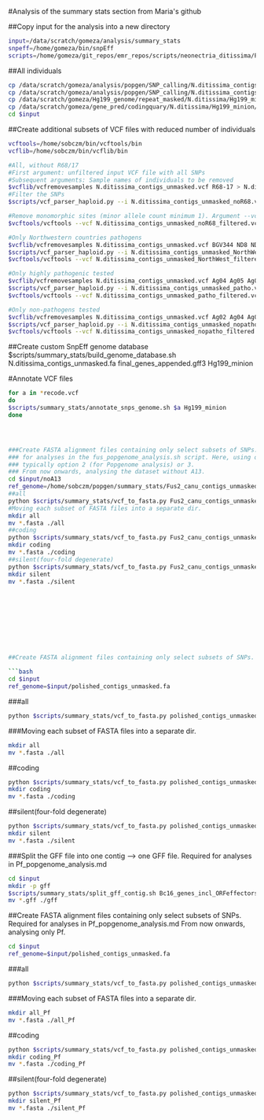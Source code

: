 #Analysis of the summary stats section from Maria's github

##Copy input for the analysis into a new directory

```bash
input=/data/scratch/gomeza/analysis/summary_stats
snpeff=/home/gomeza/bin/snpEff
scripts=/home/gomeza/git_repos/emr_repos/scripts/neonectria_ditissima/Popgen_analysis
```

##All individuals

```bash
cp /data/scratch/gomeza/analysis/popgen/SNP_calling/N.ditissima_contigs_unmasked.vcf $input
cp /data/scratch/gomeza/analysis/popgen/SNP_calling/N.ditissima_contigs_unmasked_filtered.vcf  $input
cp /data/scratch/gomeza/Hg199_genome/repeat_masked/N.ditissima/Hg199_minion/N.ditissima_contigs_unmasked.fa $input
cp /data/scratch/gomeza/gene_pred/codingquary/N.ditissima/Hg199_minion/final/final_genes_appended.gff3 $input
cd $input
```

##Create additional subsets of VCF files with reduced number of individuals

```bash
vcftools=/home/sobczm/bin/vcftools/bin
vcflib=/home/sobczm/bin/vcflib/bin

#All, without R68/17
#First argument: unfiltered input VCF file with all SNPs
#Subsequent arguments: Sample names of individuals to be removed
$vcflib/vcfremovesamples N.ditissima_contigs_unmasked.vcf R68-17 > N.ditissima_contigs_unmasked_noR68.vcf
#Filter the SNPs
$scripts/vcf_parser_haploid.py --i N.ditissima_contigs_unmasked_noR68.vcf

#Remove monomorphic sites (minor allele count minimum 1). Argument --vcf is the filtered VCF file, and --out is the suffix to be used for the output file.
$vcftools/vcftools --vcf N.ditissima_contigs_unmasked_noR68_filtered.vcf --mac 1 --recode --out N.ditissima_contigs_unmasked_noR68_filtered

#Only Northwestern countries pathogens
$vcflib/vcfremovesamples N.ditissima_contigs_unmasked.vcf BGV344 ND8 ND9 OPC304 P112 R68-17 > N.ditissima_contigs_unmasked_NorthWest.vcf
$scripts/vcf_parser_haploid.py --i N.ditissima_contigs_unmasked_NorthWest.vcf
$vcftools/vcftools --vcf N.ditissima_contigs_unmasked_NorthWest_filtered.vcf --mac 1 --recode --out N.ditissima_contigs_unmasked_NorthWest_filtered

#Only highly pathogenic tested
$vcflib/vcfremovesamples N.ditissima_contigs_unmasked.vcf Ag04 Ag05 Ag08 Ag09_A Ag11_A Ag11_B Ag11_C BGV344 ND8 ND9 OPC304 P112 R0905 R37-15 R68-17 > N.ditissima_contigs_unmasked_patho.vcf
$scripts/vcf_parser_haploid.py --i N.ditissima_contigs_unmasked_patho.vcf
$vcftools/vcftools --vcf N.ditissima_contigs_unmasked_patho_filtered.vcf --mac 1 --recode --out N.ditissima_contigs_unmasked_patho_filtered

#Only non-pathogens tested
$vcflib/vcfremovesamples N.ditissima_contigs_unmasked.vcf Ag02 Ag04 Ag05 Ag06 Ag08 Ag09_A Ag11_A Ag11_B Ag11_C BGV344 ND8 ND9 Hg199 OPC304 P112 R0905 R39-15 R41-15 R42-15 R45-15 R6-17-3 R68-17 > N.ditissima_contigs_unmasked_nopatho.vcf
$scripts/vcf_parser_haploid.py --i N.ditissima_contigs_unmasked_nopatho.vcf
$vcftools/vcftools --vcf N.ditissima_contigs_unmasked_nopatho_filtered.vcf --mac 1 --recode --out N.ditissima_contigs_unmasked_nopatho_filtered
```

##Create custom SnpEff genome database
$scripts/summary_stats/build_genome_database.sh N.ditissima_contigs_unmasked.fa final_genes_appended.gff3 Hg199_minion


#Annotate VCF files

```bash
for a in *recode.vcf
do
$scripts/summary_stats/annotate_snps_genome.sh $a Hg199_minion
done




###Create FASTA alignment files containing only select subsets of SNPs. Required
### for analyses in the fus_popgenome_analysis.sh script. Here, using option 1 as haploid organism, but for diploid organisms use
### typically option 2 (for Popgenome analysis) or 3.
### From now onwards, analysing the dataset without A13.
cd $input/noA13
ref_genome=/home/sobczm/popgen/summary_stats/Fus2_canu_contigs_unmasked.fa
##all
python $scripts/summary_stats/vcf_to_fasta.py Fus2_canu_contigs_unmasked_noA13_filtered.recode_annotated.vcf $ref_genome 1
#Moving each subset of FASTA files into a separate dir.
mkdir all
mv *.fasta ./all
##coding
python $scripts/summary_stats/vcf_to_fasta.py Fus2_canu_contigs_unmasked_noA13_filtered.recode_annotated_coding.vcf $ref_genome 1
mkdir coding
mv *.fasta ./coding
##silent(four-fold degenerate)
python $scripts/summary_stats/vcf_to_fasta.py Fus2_canu_contigs_unmasked_noA13_filtered.recode_annotated_syn_silent.vcf $ref_genome 1
mkdir silent
mv *.fasta ./silent










##Create FASTA alignment files containing only select subsets of SNPs. Required for analyses in Pf_popgenome_analysis.md. From now onwards, analysing only UK123.

```bash
cd $input
ref_genome=$input/polished_contigs_unmasked.fa
```

###all

```bash
python $scripts/summary_stats/vcf_to_fasta.py polished_contigs_unmasked_UK123_filtered.recode_annotated.vcf $ref_genome 2
```

###Moving each subset of FASTA files into a separate dir.

```bash
mkdir all
mv *.fasta ./all
```

##coding

```bash
python $scripts/summary_stats/vcf_to_fasta.py polished_contigs_unmasked_UK123_filtered.recode_coding.vcf $ref_genome 2
mkdir coding
mv *.fasta ./coding
```

##silent(four-fold degenerate)

```bash
python $scripts/summary_stats/vcf_to_fasta.py polished_contigs_unmasked_UK123_filtered.recode_syn_4fd.vcf $ref_genome 2
mkdir silent
mv *.fasta ./silent
```

###Split the GFF file into one contig --> one GFF file. Required for analyses in Pf_popgenome_analysis.md

```bash
cd $input
mkdir -p gff
$scripts/summary_stats/split_gff_contig.sh Bc16_genes_incl_ORFeffectors.gff3
mv *.gff ./gff
```

##Create FASTA alignment files containing only select subsets of SNPs. Required for analyses in Pf_popgenome_analysis.md From now onwards, analysing only Pf.

```bash
cd $input
ref_genome=$input/polished_contigs_unmasked.fa
```

###all

```bash
python $scripts/summary_stats/vcf_to_fasta.py polished_contigs_unmasked_Pf_filtered.recode_annotated.vcf $ref_genome 2
```

###Moving each subset of FASTA files into a separate dir.

```bash
mkdir all_Pf
mv *.fasta ./all_Pf
```

##coding

```bash
python $scripts/summary_stats/vcf_to_fasta.py polished_contigs_unmasked_Pf_filtered.recode_coding.vcf $ref_genome 2
mkdir coding_Pf
mv *.fasta ./coding_Pf
```

##silent(four-fold degenerate)

```bash
python $scripts/summary_stats/vcf_to_fasta.py polished_contigs_unmasked_Pf_filtered.recode_syn_4fd.vcf $ref_genome 2
mkdir silent_Pf
mv *.fasta ./silent_Pf
```
